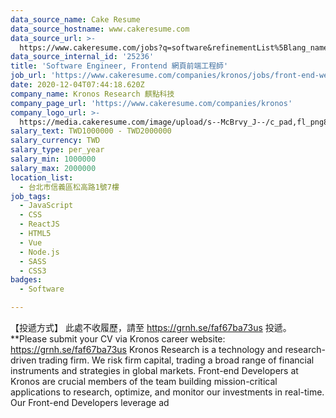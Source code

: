 ```yaml
---
data_source_name: Cake Resume
data_source_hostname: www.cakeresume.com
data_source_url: >-
  https://www.cakeresume.com/jobs?q=software&refinementList%5Blang_name%5D%5B0%5D=English&refinementList%5Bsalary_type%5D=per_year&range%5Bsalary_range%5D%5Bmin%5D=1000000&page=2
data_source_internal_id: '25236'
title: 'Software Engineer, Frontend 網頁前端工程師'
job_url: 'https://www.cakeresume.com/companies/kronos/jobs/front-end-web-engineer-23b772'
date: 2020-12-04T07:44:18.620Z
company_name: Kronos Research 麒點科技
company_page_url: 'https://www.cakeresume.com/companies/kronos'
company_logo_url: >-
  https://media.cakeresume.com/image/upload/s--McBrvy_J--/c_pad,fl_png8,h_200,w_200/v1578283593/oah25nx6qnylshhzlpzk.png
salary_text: TWD1000000 - TWD2000000
salary_currency: TWD
salary_type: per_year
salary_min: 1000000
salary_max: 2000000
location_list:
  - 台北市信義區松高路1號7樓
job_tags:
  - JavaScript
  - CSS
  - ReactJS
  - HTML5
  - Vue
  - Node.js
  - SASS
  - CSS3
badges:
  - Software

---
```


【投遞方式】 此處不收履歷，請至 https://grnh.se/faf67ba73us 投遞。 **Please submit your CV via Kronos career website: https://grnh.se/faf67ba73us Kronos Research is a technology and research-driven trading firm. We risk firm capital, trading a broad range of financial instruments and strategies in global markets. Front-end Developers at Kronos are crucial members of the team building mission-critical applications to research, optimize, and monitor our investments in real-time. Our Front-end Developers leverage ad